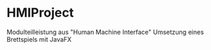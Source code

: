 # HMIProject

Modulteilleistung aus "Human Machine Interface"
Umsetzung eines Brettspiels mit JavaFX
